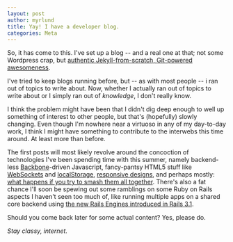 ```yaml
---
layout: post
author: myrlund
title: Yay! I have a developer blog.
categories: Meta
---
```


So, it has come to this. I've set up a blog -- and a real one at that; not some Wordpress crap, but [authentic Jekyll-from-scratch, Git-powered awesomeness](http://comoyo.github.com/blog/2012/06/11/how-comoyo-built-its-blog/).

I've tried to keep blogs running before, but -- as with most people -- i ran out of topics to write about. Now, whether I actually ran out of topics to write about or I simply ran out of _knowledge_, I don't really know.

I think the problem might have been that I didn't dig deep enough to well up something of interest to other people, but that's (hopefully) slowly changing. Even though I'm nowhere near a virtuoso in any of my day-to-day work, I think I might have something to contribute to the interwebs this time around. At least more than before.

The first posts will most likely revolve around the concoction of technologies I've been spending time with this summer, 
namely backend-less [Backbone](http://backbonejs.org/)-driven Javascript, 
fancy-pantsy HTML5 stuff like [WebSockets](http://www.html5rocks.com/en/tutorials/websockets/basics/) 
and [localStorage](http://coding.smashingmagazine.com/2010/10/11/local-storage-and-how-to-use-it/), 
[responsive designs](http://www.alistapart.com/articles/responsive-web-design/), 
and perhaps mostly: [what happens if you try to smash them all together](http://www.comoyo.com/). 
There's also a fat chance I'll soon be spewing out some ramblings on some Ruby on Rails aspects I haven't seen too much of, like running multiple apps on a shared core backend using [the new Rails Engines introduced in Rails 3.1](http://guides.rubyonrails.org/engines.html).

Should you come back later for some actual content? Yes, please do.

_Stay classy, internet._
